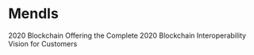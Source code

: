 # Mendls
2020 Blockchain
Offering the Complete 2020 Blockchain Interoperability Vision for Customers 
